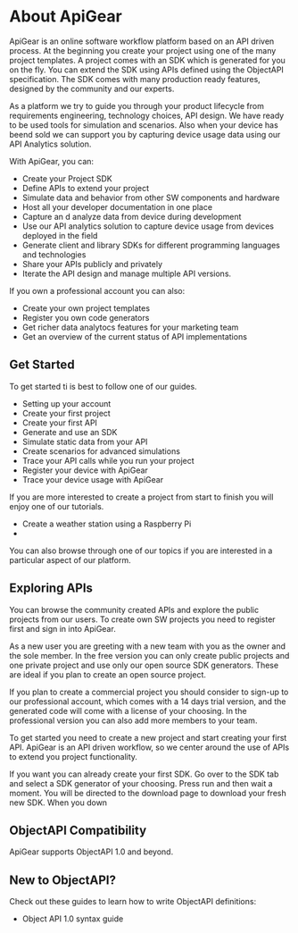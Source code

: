 # About ApiGear

ApiGear is an online software workflow platform based on an API driven process. At the beginning you create your project using one of the many project templates. A project comes with an SDK which is generated for you on the fly. You can extend the SDK using APIs defined using the ObjectAPI specification. The SDK comes with many production ready features, designed by the community and our experts.

As a platform we try to guide you through your product lifecycle from requirements engineering, technology choices, API design. We have ready to be used tools for simulation and scenarios. Also when your device has beend sold we can support you by capturing device usage data using our API Analytics solution.

With ApiGear, you can:

- Create your Project SDK
- Define APIs to extend your project
- Simulate data and behavior from other SW components and hardware
- Host all your developer documentation in one place
- Capture an d analyze data from device during development
- Use our API analytics solution to capture device usage from devices deployed in the field
- Generate client and library SDKs for different programming languages and technologies
- Share your APIs publicly and privately
- Iterate the API design and manage multiple API versions.

If you own a professional account you can also:

- Create your own project templates
- Register you own code generators
- Get richer data analytocs features for your marketing team
- Get an overview of the current status of API implementations

## Get Started

To get started ti is best to follow one of our guides.

- Setting up your account
- Create your first project
- Create your first API
- Generate and use an SDK
- Simulate static data from your API
- Create scenarios for advanced simulations
- Trace your API calls while you run your project
- Register your device with ApiGear
- Trace your device usage with ApiGear

If you are more interested to create a project from start to finish you will enjoy one of our tutorials.

- Create a weather station using a Raspberry Pi
-

You can also browse through one of our topics if you are interested in a particular aspect of our platform.

## Exploring APIs

You can browse the community created APIs and explore the public projects from our users. To create own SW projects you need to register first and sign in into ApiGear.

As a new user you are greeting with a new team with you as the owner and the sole member. In the free version you can only create public projects and one private project and use only our open source SDK generators. These are ideal if you plan to create an open source project.

If you plan to create a commercial project you should consider to sign-up to our professional account, which comes with a 14 days trial version, and the generated code will come with a license of your choosing. In the professional version you can also add more members to your team.

To get started you need to create a new project and start creating your first API. ApiGear is an API driven workflow, so we center around the use of APIs to extend you project functionality.

If you want you can already create your first SDK. Go over to the SDK tab and select a SDK generator of your choosing. Press run and then wait a moment. You will be directed to the download page to download your fresh new SDK. When you down

## ObjectAPI Compatibility

ApiGear supports ObjectAPI 1.0 and beyond.

## New to ObjectAPI?

Check out these guides to learn how to write ObjectAPI definitions:

- Object API 1.0 syntax guide
